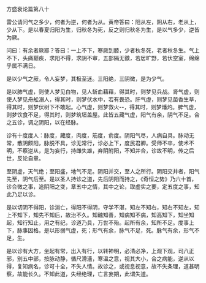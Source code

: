 方盛衰论篇第八十

雷公请问气之多少，何者为逆，何者为从。黄帝答曰：阳从左，阴从右，老从上，少从下。是以春夏归阳为生，归秋冬为死，反之则归秋冬为生，是以气多少，逆皆为厥。

问曰：有余者厥耶？答曰：一上不下，寒厥到膝，少者秋冬死，老者秋冬生。气上不下，头痛巅疾，求阳不得，求阴不审，五部隔无徵，若居旷野，若伏空室，绵绵乎属不满日。

是以少气之厥，令人妄梦，其极至迷。三阳绝，三阴微，是为少气。

是以肺气虚，则使人梦见白物，见人斩血藉藉，得其时，则梦见兵战。肾气虚，则使人梦见舟舩溺人，得其时，则梦伏水中，若有畏恐。肝气虚，则梦见菌香生草，得其时，则梦伏树下不敢起。心气虚，则梦救火--，得其时，则梦燔灼。脾气虚，则梦饮食不足，得其时，则梦筑垣盖屋。此皆五藏气虚，阳气有余，阴气不足。合之五诊，调之阴阳，以在经脉。

诊有十度度人：脉度，藏度，肉度，筋度，俞度。阴阳气尽，人病自具。脉动无常，散阴颇阳，脉脱不具，诊无常行，诊必上下，度民君卿。受师不卒，使术不明，不察逆从，是为妄行，持雌失雄，弃阴附阳，不知并合，诊故不明，传之后世，反论自章。

至阴虚，天气绝；至阳盛，地气不足。阴阳并交，至人之所行。阴阳交并者，阳气先至，阴气后至。是以圣人持诊之道，先后阴阳而持之，《奇恒之势》乃六十首，诊合微之事，追阴阳之变，章五中之情，其中之论，取虚实之要，定五度之事，知此乃足以诊。

是以切阴不得阳，诊消亡，得阳不得阴，守学不湛，知左不知右，知右不知左，知上不知下，知先不知后，故治不久。知醜知善，知病知不病，知高知下，知坐知起，知行知止，用之有纪，诊道乃具，万世不殆。起所有余，知所不足。度事上下，脉事因格。是以形弱气虚，死；形气有余，脉气不足，死。脉气有余，形气不足，生。

是以诊有大方，坐起有常，出入有行，以转神明，必清必净，上观下观，司八正邪，别五中部，按脉动静，循尺滑濇，寒温之意，视其大小，合之病能，逆从以得，复知病名，诊可十全，不失人情。故诊之，或视息视意，故不失条理，道甚明察，故能长久。不知此道，失经绝理，亡言妄期，此谓失道。

